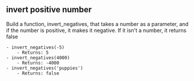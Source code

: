 ## invert positive number

Build a function, invert_negatives, that takes a number as a parameter, and if the number is positive, it makes it negative.  If it isn't a number, it returns false

	- invert_negatives(-5)
		- Returns: 5
	- invert_negatives(4000)
		- Returns: -4000
	- invert_negatives('puppies')
		- Returns: false